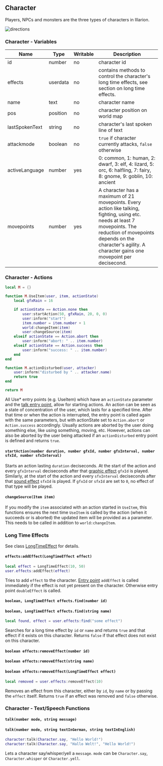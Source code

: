 ## Character

Players, NPCs and monsters are the three types of characters in Illarion.

![directions](images/directions.png)

### Character - Variables

Name           | Type     | Writable  | Description
-------------- | -------- | --------- | -----------
id             | number   | no        | character id
effects        | userdata | no        | contains methods to control the character's long time effects, see section on long time effects.
name           | text     | no        | character name
pos            | position | no        | character position on world map
lastSpokenText | string   | no        | character's last spoken line of text
attackmode     | boolean  | no        | `true` if character currently attacks, `false` otherwise
activeLanguage | number   | yes       | 0: common, 1: human, 2: dwarf, 3: elf, 4: lizard, 5: orc, 6: halfling, 7: fairy, 8: gnome, 9: goblin, 10: ancient
movepoints     | number   | yes       | A character has a maximum of 21 movepoints. Every action like talking, fighting, using etc. needs at least 7 movepoints. The reduction of movepoints depends on the character's agility. A character gains one movepoint per decisecond.

### Character - Actions

```lua
local M = {}

function M.UseItem(user, item, actionState)
    local gfxRain = 16

    if actionState == Action.none then
        user:startAction(50, gfxRain, 20, 0, 0)
        user:inform("start")
        item.number = item.number + 1
        world:changeItem(item)
        user:changeSource(item)
    elseif actionState == Action.abort then
        user:inform("abort: " .. item.number)
    elseif actionState == Action.success then
        user:inform("success: " .. item.number)
    end
end

function M.actionDisturbed(user, attacker)
    user:inform("disturbed by " .. attacker.name)
    return true
end

return M
```

All Use* entry points (e.g. UseItem) which have an `actionState` parameter and the [talk entry point](#talk), allow for
starting actions. An action can be
seen as a state of concentration of the user, which lasts for a specified time. After that time or when the action is
interrupted, the entry point is called again with the same parameters, but with actionState set to `Action.abort` or
`Action.success` accordingly. Usually actions are aborted by the user doing something else, like using something,
moving, etc. However, actions can also be aborted by the user being attacked if an `actionDisturbed` entry point is
defined and returns `true`.

#### `startAction(number duration, number gfxId, number gfxInterval, number sfxId, number sfxInterval)`

Starts an action lasting `duration` deciseconds. At the start of the action and every `gfxInterval` deciseconds after
that [graphic effect](https://illarion.org/~devserver/effects/effects.html) `gfxId` is played.
Similarly, at the start of the action and every `sfxInterval` deciseconds after
that [sound effect](https://illarion.org/~devserver/sounds/sounds.html) `sfxId` is played. If `gfxId` or `sfxId` are set
to `0`, no effect of that type will be played.

#### `changeSource(Item item)`
If you modify the `item` associated with an action started in `UseItem`, this functions ensures the next time
`UseItem` is called by the action (when it succeeds or is aborted) the updated item will be provided as a parameter.
This needs to be called in addition to `world:changeItem`.

### Long Time Effects

See class [LongTimeEffect](#long-time-effect) for details.

#### `effects:addEffect(LongTimeEffect effect)`

```lua
local effect = LongTimeEffect(10, 50)
user.effects:addEffect(effect)
```

Tries to add `effect` to the character. [Entry point](#long-time-effects) `addEffect` is called immediately if the
effect is not yet present on the character. Otherwise entry point `doubleEffect` is called.

#### `boolean, LongTimeEffect effects.find(number id)`
#### `boolean, LongTimeEffect effects.find(string name)`

```lua
local found, effect = user.effects:find("some effect")
```

Searches for a long time effect by `id` or `name` and returns `true` and that effect if it exists on this character.
Returns `false` if that effect does not exist on this character.

#### `boolean effects:removeEffect(number id)`
#### `boolean effects:removeEffect(string name)`
#### `boolean effects:removeEffect(LongTimeEffect effect)`

```lua
local removed = user.effects:removeEffect(10)
```

Removes an effect from this character, either by `id`, by `name` or by passing the `effect` itself. Returns `true` if an
effect was removed and `false` otherwise.

### Character - Text/Speech Functions

#### `talk(number mode, string message)`
#### `talk(number mode, string textInGerman, string textInEnglish)`
```lua
character:talk(Character.say, "Hello World!")
character:talk(Character.say, "Hallo Welt!", "Hello World!")
```
Lets a character say/whisper/yell a `message`. `mode` can be `Character.say`, `Character.whisper` or `Character.yell`.
